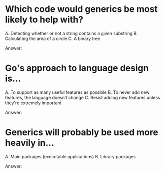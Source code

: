# Which code would generics be most likely to help with?

A. Detecting whether or not a string contains a given substring
B. Calculating the area of a circle
C. A binary tree

Answer:

# Go's approach to language design is...

A. To support as many useful features as possible
B. To never add new features, the language doesn't change
C. Resist adding new features unless they're extremely important

Answer:

# Generics will probably be used more heavily in...

A. Main packages (executable applications)
B. Library packages

Answer:
